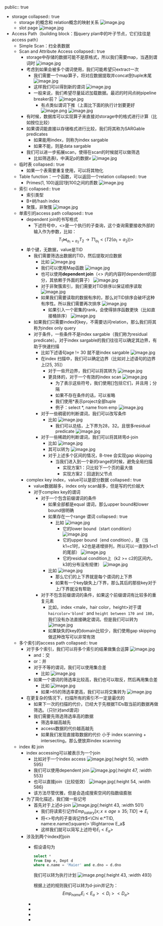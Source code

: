 public:: true

- storage
  collapsed:: true
	- storage 的概念和 relation概念的映射关系 
	  ![image.jpg](../assets/8321101d-2cc5-4790-8bb6-2809f58fa6c0-1115003.jpg)
	- slot page
	   ![image.jpg](../assets/31087a65-fd15-4b0f-91dc-03cf6a5b923d-1115003.jpg)
- Access Path（building block：指query plan中的叶子节点，它们往往是access path）
	- Simple Scan：扫全表数据
	- Scan and Attribute Access
	  collapsed:: true
		- storage中存储的数据可能不是原格式，所以我们需要map，当遇到谓词时
		   ![image.jpg](../assets/3d9f7510-759a-4143-bdd7-10bcdd4e416d-1115003.jpg)
		- 考虑到如果会被多个谓词使用，我们可能希望只extract一次
			- 我们需要一个map算子，将对应数据提取并concat到tuple末尾 
			  ![image.jpg](../assets/3e678f61-de77-433a-9ac1-263f60add7af-1115003.jpg)
			- 这样我们可以得到新的谓词
			   ![image.jpg](../assets/7316acf8-0296-4aa7-96e1-31f54fa31bc4-1115003.jpg)
			- 一般来说，我们希望尽量延迟加载数据。最迟的时间点树pipeline breaker前？
			   ![image.jpg](../assets/7b47ee38-0055-4e5a-a2b3-0013dba3f373-1115003.jpg)
				- 有点类似谓词下推（上面比下面的执行计划要更好
				  ![image.png](../assets/image_1663142411638_0.png) 
				   ![image.jpg](../assets/1d8ab59c-2c74-49d8-b2dc-f3d36ece74b5-1115003.jpg)
		- 有时候，数据库可以实现算子来直接对storage中的格式进行计算（比如按位比较）
		- 如果谓词能直接以存储格式进行比较，我们将其称为SARGable predicates
			- 如果能用index，则称为index sargable
			- 如果不能，则是data sargable
		- 我们可以进一步拓展scan，使得在scan的时候就可以做筛选
			- 比如筛选表I，中满足p的数据v
			   ![image.jpg](../assets/56eaf983-c772-487b-84cc-2dba73313dd4-1115003.jpg)
	- 临时表
	  collapsed:: true
		- 如果一个表需要重复使用，可以将其物化
	- Table function：一个函数，可以返回一个relation
	  collapsed:: true
		- Primes(1, 100)返回1到100之间的质数
		   ![image.jpg](../assets/cdb2d343-3d88-425c-93ed-f87215280482-1115003.jpg)
	- 索引
	  collapsed:: true
		- 索引类型
		- B+树/hash index
		- 聚簇，非聚簇 
		  ![image.jpg](../assets/63998eae-91c1-4cfd-9d1d-9c2d9eab9b30-1115003.jpg)
	- 单索引的access path
	  collapsed:: true
		- dependent join的书写格式
			- 下述符号中，<>是一个执行的子查询，这个查询需要接收外部的输入作为参数，比如：
			  $$T_1 \Join_{a_1=a_2} T_2 \rightarrow T1_{a_1}<(T2(a_1 = a_2))>$$
		- 单个键，无数据，value是TID
			- 我们需要筛选出数据的TID，然后提取对应数据
				- 比如 ![image.jpg](../assets/cff40538-6d40-450c-9790-a4e1728bb40f-1115003.jpg)
				- 我们可以使用Map函数
				   ![image.jpg](../assets/8115eb2c-9c55-4196-8690-1acf13b20058-1115003.jpg)
				- 也可以使用**dependent join**（<> 内的内容时dependent的部分，其依赖于外面的算子） 
				  ![image.jpg](../assets/82e62439-fc64-4ec5-81c7-ec7122748357-1115003.jpg)
				- 对于非聚簇索引，我们需要对TID排序以保证顺序读取 
				  ![image.jpg](../assets/0f1d08e2-0efb-40b4-b6c2-4f8dcd8ca7c8-1115003.jpg)
				- 如果我们需要读取的数据有序的，那么对TID排序会破坏这种有序性。所以我们需要再次排序
				   ![image.jpg](../assets/60cd3896-7f80-497e-9d43-54fab759ac71-1115003.jpg)
					- 如果引入一个密集的rank，会使得排序函数更快（比如直接桶排序）
					   ![image.jpg](../assets/5b532795-9d47-4757-8a80-d2f465514bca-1115003.jpg)
			- 如果我们只需要index的key，不需要访问relation，那么我们将其称为index only query
			- 对于条件，一些条件不是index sargable（我们称为residual predicate）。对于index sargable的我们往往可以确定其边界，有助于快速扫描
				- 比如下述语句age != 30 就不是index sargable
				   ![image.jpg](../assets/cbbc2ce1-5095-417c-b0c7-93ddf768e44a-1115003.jpg)
				- 在index 扫描中，我们可以确定边界（比如对上述语句的边界上[25, 35]）
					- 对于一些开边界，我们可以将其转为 ![image.jpg](../assets/535e1cc9-af40-4c07-957e-1a28ac73f60e-1115003.jpg)
					- 更具体的，对于一个有效的index scan 
					  ![image.jpg](../assets/2955a254-862c-435d-8e43-507cb3c6b30d-1115003.jpg)
						- 为了表示这些符号，我们使用[]包括它们，并且用；分隔
						- 如果不存在条件的话，可以省略
						- 我们使用*表示project全部tuple
						- 例子：select *, name from emp ![image.jpg](../assets/393a8ca2-5991-4ab5-969a-ea92417df947-1115003.jpg)
				- 对于一些稠密的判断谓词，我们可以改写条件
					- 比如
					   ![image.jpg](../assets/443a0307-97d5-4973-a227-35fdba4cdb98-1115003.jpg)
						- 我们可以总结，上下界为28，32。且很多residual predicate ![image.jpg](../assets/4682aa60-4d75-4746-ad58-635af355fcca-1115003.jpg)
				- 对于一些稀疏的判断谓词，我们可以将其转弯d-join
					- 比如 
					  ![image.jpg](../assets/c42b279e-713a-4472-a76d-e4984c7a7006-1115003.jpg)
					- 其可以转为
					   ![image.jpg](../assets/b48a408c-0548-44d8-bb27-9000311cac90-1115003.jpg)
					- 对于上述多个区间的情况，B-tree 会实现gap skipping
						- 当我们进入到一个新的range的时候，避免全局扫描
							- 实现方案1：只比较下一个页的最大值
							- 实现方案2：回退到父节点
		- complex key index，value可以是部分数据
		  collapsed:: true
			- value数据越多，index only scan越多，但是写的代价越大
			- 对于complex key的谓词
				- 对于一个包含前缀谓词的条件
					- 如果全部都是equal 谓词，那么upper bound和lower bound很明确
					- 如果存在一个range 谓词
					  collapsed:: true
						- 比如
						   ![image.jpg](../assets/b473ed15-c404-45c3-aeed-056bdbc67145-1115003.jpg)
							- 它的lower bound（start condition）
							   ![image.jpg](../assets/eb2aea35-1242-4085-b125-2756083d9fc6-1115003.jpg)
							- 它的upper bound（end condition），是（当k1=c1时，k2也是递增排列，所以可以一直到k1=c1的尾部） 
							  ![image.jpg](../assets/e1628f83-f8a1-4ffc-a5cd-8a179e054295-1115003.jpg)
							- 它的residual condition上（k2 >= c2的区间内，k3的分布没有规律） ![image.jpg](../assets/ee21366b-7078-4cc5-b66a-ee26a1acc124-1115003.jpg)
					- 比如
					   ![image.jpg](../assets/178fff87-ab54-4831-8756-863cd0f169e2-1115003.jpg)
						- 那么它们的上下界就是每个谓词的上下界
						- 如果有一个key缺失上/下界，那么其后的那些key对于上/下界就没有帮助
				- 对于不包含前缀谓词的条件，如果这个前缀谓词有比较多的重复元素
					- 比如，index <male，hair color，height>对于谓`haircolor='blond'` and `height between 170 and 180`，我们没有办法直接确定谓词。但是我们可以转为 ![image.jpg](../assets/f3c2566f-5ea4-43e7-baf6-addc3600df59-1115003.jpg)
					- 如果缺失的key的domain比较少，我们使用gap skipping做这种改写可以非常有效
	- 多个索引的access path
	  collapsed:: true
		- 对于多个索引，我们可以将多个索引的结果做集合运算 ![image.jpg](../assets/5426f133-0674-4c10-b650-72e129ead591-1115003.jpg)
			- and：交
			- or：并
			- 对于不等的谓词，我们可以使用集合差
				- 比如
				   ![image.jpg](../assets/92bf8943-aaf1-4153-9ff5-dda5b00ecf01-1115003.jpg)​​​​​​​​​​​​​​​​​​​​​​​​​​​​​​​​​​​​​​​​​​​​​​​​​​​​​​​​​​​​​​​​​​​​​​​​​
			- 如果一个谓词的筛选率比较高，我们也可以取反，然后再用集合差
				- 比如
				   ![image.jpg](../assets/cf096121-3ac9-4915-a055-238f06a51451-1115003.jpg)
				- 如果>65的筛选率更高，我们可以将交集转为 ![image.jpg](../assets/5a283ec1-f274-40da-890b-227b20380294-1115003.jpg)
		- 在更复杂的情况下，扫描所有的索引不一定是最优的
			- 如果下一次的扫描的代价，已经大于先根据TIDs取当前的数据再做筛选。（只针对and谓词）
			- 我们需要先筛选筛选率高的数据
				- 筛选率越高越先
				- access数据的代价越高越先
				- 如果我们发现直接取数据的代价 小于 index scanning + intersecting。那么便放弃index scanning
	- index 和 join
		- index accessing可以被表示为一个join
			- 比如对于一个index access
			   ![image.jpg](../assets/01327623-8a1c-4f9a-b823-077dc7198df6-1115003.jpg){:height 50, :width 595}
			- 我们可以使用dependent join
			   ![image.jpg](../assets/3b9d8d0e-5660-4955-895e-e0c80ab452cb-1115003.jpg){:height 47, :width 553}
			- 也可以直接join（比较低效）
			   ![image.jpg](../assets/2335cd47-3de0-4f02-8b64-fd76b6351ca6-1115003.jpg){:height 54, :width 586}
			- 该方法尽管优雅，但是会造成搜索空间的指数级膨胀
		- 为了简化描述，我们做一些记号
			- 首先对于上述d-join
			   ![image.jpg](../assets/3b9d8d0e-5660-4955-895e-e0c80ab452cb-1115003.jpg){:height 43, :width 501}
				- 我们将读索引记作$Emp_{salary}[x; x \leq age \geq 35; TID] \Rightarrow E_i$
				- 将<>号内的子查询记作$<\Chi e:*TID, name:e.name(\square)> \Rightarrow E_a$
				- 这样我们就可以简写上述符号$E_i<E_a>$
		- 涉及到两个index的join
			- 假设语句为
			  ```sql
			  select *
			  from Emp e, Dept d
			  where e.name = 'Maier' and e.dno = d.dno
			  ```
			  我们可以转为执行计划
			  ![image.png](../assets/image_1663310526861_0.png){:height 43, :width 493}
			  
			  根据上述的规则我们可以转为d-join并记为：
			  $$Emp_{name} E_i<E_a><D_i><D_a>$$
			-
			-
			-
			-